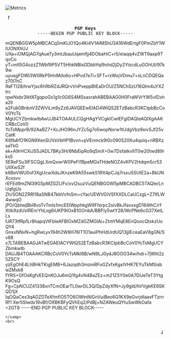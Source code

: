 ![Metrics](https://metrics.lecoq.io/Akiekano?template=classic&isocalendar=1&languages=1&introduction=1&people=1&gists=1&activity=1&isocalendar.duration=half-year&languages.limit=8&languages.sections=most-used&languages.colors=github&languages.threshold=0%25&languages.indepth=false&languages.categories=markup%2C%20programming&languages.recent.categories=markup%2C%20programming&languages.recent.load=300&languages.recent.days=14&introduction.title=true&people.limit=24&people.size=28&people.types=followers%2C%20following&people.identicons=false&people.shuffle=false&activity.limit=5&activity.load=300&activity.days=14&activity.filter=all&activity.visibility=all&activity.timestamps=false&config.timezone=Asia%2FJakarta)

<p align="left"><strong><samp>「</samp></strong></p><p align="center">
    <samp>
      <b>PGP Keys</b><br>
      -----BEGIN PGP PUBLIC KEY BLOCK-----

mQENBGGW5pMBCACq5mKlJO1Qo4Ki4V1AlMShU3A16WdErtgF0PmZbY1WIUONXhUJ
UXa+iOMQjAG7qAueTy3mtJbauUqemfjj4DObaHiC+r5/eiaqq4vZWT9axp9TqvCo
yT+mIl5G4ozzZ1Wbf9P5VT5HhkNBlsGDbbYqI9ohd2jDy2YizcdLuGOhUI/97k9w
uyusgFDWI3W0RkP5HnMdo6o+HPvd7e7i+SFT+rxWojVDmu7+sLnCDQEQaz70l7nC
9aFTI28/trwYjsc6hRbRZdJRQrvVnPveppBtEaDrOU/Z5NChSzU16QIm4uYXZtrc
rpwNxbr3IkfATgqpoGs1g1c0G6S4MSsaxrahABEBAAG0H0FraWVrYW5vIDxha2ll
a2Fub0BnbnV3ZWViLm9yZz6JAVQEEwEIAD4WIQS2ETzBabcR3KCtpbBcCoV0YcTs
MgUCYZbmkwIbAwUJB4TOAAULCQgHAgYVCgkICwIEFgIDAQIeAQIXgAAKCRBcCoV0
YcTsMpprB/92AaBZ7+XcJHO96nJYZc5g7o5wopNorw1tUdgVbz9xivSJf25vCatK
K6fbAfO1KGN9XenSUVsVbHP1Bvvn+pVEnmck9I0c090S20Xu4qoiq+nRBXzsaTkG
ek+A9rHCXiJS5JADL7BKy3H/6NbEipRo9q5mX+0w7DsfatkvltT0w20twd89rks5
5EReFSu3lFSCQgLXmQxwrW0PeFI1BpeMGsTHdeNOZ4vKPV2Hdqm5cr53UilXwS2f
k6BeVWU0of3XgUcwXdsJKnzeK9A55swkS1RX4pCJq7rsxuSSUtE2a+BkUNXcxsvv
rEFEd9mZNl39GSpMZGZLIFv/xvI2suzVuQENBGGW5pMBCADBC5TAQle/LnUqfgUs
Zh/SON2ZRRI18aSNB47kbVvfnSm+cYacUEWVGlVSfXXDLCaUCzgL+Z7IfLW4wwqO
jPO/QbtwjBbI8voTvTmls1mcEElWpphkgW9Fhirpc2sivBkJfavxsgD164thC/rf
Xtlk9zdUxIREnrYhLvg6iUKP9iOxB1GOnbA/BBFIy5wtY28/WcPNe6cG37XetLLs
fJR73tfRp1Lr8hapqVtFbleAFBIOxMZdGZMGlAi+ZtmYMqE8EnQoocQtxkzUoQY4
GnxxNNxN+hgRwLyx194h2W8H76IT1O1auiPhHdUrdUQ13jjlEceaEaV8gGN/Sv88
x7LTABEBAAGJATwEGAEIACYWIQS2ETzBabcR3KCtpbBcCoV0YcTsMgUCYZbmkwIb
DAUJB4TOAAAKCRBcCoV0YcTsMkl6B/wN9LJ0ydJ8GOO34w/hdr+7jWIti2z5ZSCY
yzEgOhE4LhBHkTKigEMB+6Jazqdh3mzmRFoGZxfxKgxIVHK7EYuTkMSisbwZMxk8
fYRS+GfOsKgfvEEQnKOJu6mQ1fg4vN4BaZEz+m21Z5Y0e0A7DlJeTeT3YtgK9OsQ
Fg+CpNCUZ41338xnTCmOEarTL0wrDL3Q/DpZdyXfN+Jy9gld/hVVgkKE6SKQD1jX
IqOQaCes3qADZDTeXfmflO5TO6OWtnNlGnVuiBeo6Q1KX9eGvrjdIaavFTzrnRf1
Xer5Slwdx19vBf/OXBKBFyQVhEq2/PdBj+NZAWeuQYtuSwWkOafa
=2GT8
-----END PGP PUBLIC KEY BLOCK-----

    </samp>
    <br>
</p><p align="right"><strong><samp>」</samp></strong></p>
